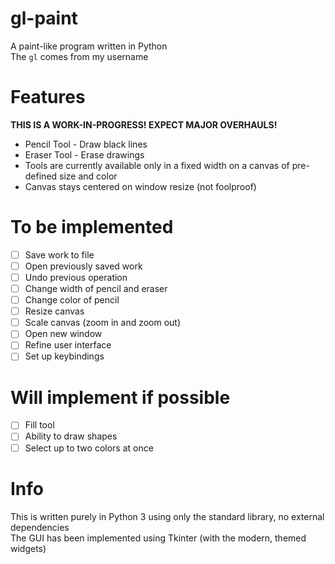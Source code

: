 # gl-paint
A paint-like program written in Python  
The `gl` comes from my username

# Features
**THIS IS A WORK-IN-PROGRESS! EXPECT MAJOR OVERHAULS!**  
- Pencil Tool - Draw black lines
- Eraser Tool - Erase drawings
- Tools are currently available only in a fixed width on a canvas of pre-defined size and color
- Canvas stays centered on window resize (not foolproof)

# To be implemented
- [ ] Save work to file
- [ ] Open previously saved work
- [ ] Undo previous operation
- [ ] Change width of pencil and eraser
- [ ] Change color of pencil
- [ ] Resize canvas
- [ ] Scale canvas (zoom in and zoom out)
- [ ] Open new window
- [ ] Refine user interface
- [ ] Set up keybindings

# Will implement if possible
- [ ] Fill tool
- [ ] Ability to draw shapes
- [ ] Select up to two colors at once

# Info
This is written purely in Python 3 using only the standard library, no external dependencies  
The GUI has been implemented using Tkinter (with the modern, themed widgets)
